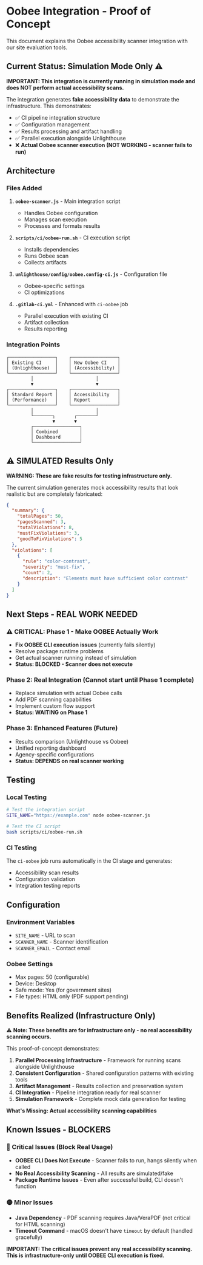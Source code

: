 # Oobee Integration - Proof of Concept

This document explains the Oobee accessibility scanner integration with our site evaluation tools.

## Current Status: Simulation Mode Only ⚠️

**IMPORTANT: This integration is currently running in simulation mode and does NOT perform actual accessibility scans.**

The integration generates **fake accessibility data** to demonstrate the infrastructure. This demonstrates:

- ✅ CI pipeline integration structure
- ✅ Configuration management
- ✅ Results processing and artifact handling
- ✅ Parallel execution alongside Unlighthouse
- ❌ **Actual Oobee scanner execution (NOT WORKING - scanner fails to run)**

## Architecture

### Files Added

1. **`oobee-scanner.js`** - Main integration script
   - Handles Oobee configuration
   - Manages scan execution
   - Processes and formats results

2. **`scripts/ci/oobee-run.sh`** - CI execution script
   - Installs dependencies
   - Runs Oobee scan
   - Collects artifacts

3. **`unlighthouse/config/oobee.config-ci.js`** - Configuration file
   - Oobee-specific settings
   - CI optimizations

4. **`.gitlab-ci.yml`** - Enhanced with `ci-oobee` job
   - Parallel execution with existing CI
   - Artifact collection
   - Results reporting

### Integration Points

```
┌─────────────────┐    ┌─────────────────┐
│ Existing CI     │    │ New Oobee CI    │
│ (Unlighthouse)  │    │ (Accessibility) │
└─────────────────┘    └─────────────────┘
         │                       │
         ▼                       ▼
┌─────────────────┐    ┌─────────────────┐
│ Standard Report │    │ Accessibility   │
│ (Performance)   │    │ Report          │
└─────────────────┘    └─────────────────┘
         │                       │
         └───────┐       ┌───────┘
                 ▼       ▼
         ┌─────────────────┐
         │ Combined        │
         │ Dashboard       │
         └─────────────────┘
```

## ⚠️ SIMULATED Results Only

**WARNING: These are fake results for testing infrastructure only.**

The current simulation generates mock accessibility results that look realistic but are completely fabricated:

```json
{
  "summary": {
    "totalPages": 50,
    "pagesScanned": 3,
    "totalViolations": 8,
    "mustFixViolations": 3,
    "goodToFixViolations": 5
  },
  "violations": [
    {
      "rule": "color-contrast",
      "severity": "must-fix",
      "count": 2,
      "description": "Elements must have sufficient color contrast"
    }
  ]
}
```

## Next Steps - REAL WORK NEEDED

### ⚠️ CRITICAL: Phase 1 - Make OOBEE Actually Work
- **Fix OOBEE CLI execution issues** (currently fails silently)
- Resolve package runtime problems
- Get actual scanner running instead of simulation
- **Status: BLOCKED - Scanner does not execute**

### Phase 2: Real Integration (Cannot start until Phase 1 complete)
- Replace simulation with actual Oobee calls
- Add PDF scanning capabilities  
- Implement custom flow support
- **Status: WAITING on Phase 1**

### Phase 3: Enhanced Features (Future)
- Results comparison (Unlighthouse vs Oobee)
- Unified reporting dashboard
- Agency-specific configurations
- **Status: DEPENDS on real scanner working**

## Testing

### Local Testing
```bash
# Test the integration script
SITE_NAME="https://example.com" node oobee-scanner.js

# Test the CI script
bash scripts/ci/oobee-run.sh
```

### CI Testing
The `ci-oobee` job runs automatically in the CI stage and generates:
- Accessibility scan results
- Configuration validation
- Integration testing reports

## Configuration

### Environment Variables
- `SITE_NAME` - URL to scan
- `SCANNER_NAME` - Scanner identification
- `SCANNER_EMAIL` - Contact email

### Oobee Settings
- Max pages: 50 (configurable)
- Device: Desktop
- Safe mode: Yes (for government sites)
- File types: HTML only (PDF support pending)

## Benefits Realized (Infrastructure Only)

⚠️ **Note: These benefits are for infrastructure only - no real accessibility scanning occurs.**

This proof-of-concept demonstrates:

1. **Parallel Processing Infrastructure** - Framework for running scans alongside Unlighthouse
2. **Consistent Configuration** - Shared configuration patterns with existing tools  
3. **Artifact Management** - Results collection and preservation system
4. **CI Integration** - Pipeline integration ready for real scanner
5. **Simulation Framework** - Complete mock data generation for testing

**What's Missing: Actual accessibility scanning capabilities**

## Known Issues - BLOCKERS

### 🚨 Critical Issues (Block Real Usage)
- **OOBEE CLI Does Not Execute** - Scanner fails to run, hangs silently when called
- **No Real Accessibility Scanning** - All results are simulated/fake
- **Package Runtime Issues** - Even after successful build, CLI doesn't function

### 🟡 Minor Issues  
- **Java Dependency** - PDF scanning requires Java/VeraPDF (not critical for HTML scanning)
- **Timeout Command** - macOS doesn't have `timeout` by default (handled gracefully)

**IMPORTANT: The critical issues prevent any real accessibility scanning. This is infrastructure-only until OOBEE CLI execution is fixed.**

